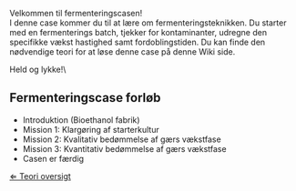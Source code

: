 Velkommen til fermenteringscasen!\
 I denne case kommer du til at lære om fermenteringsteknikken. Du
starter med en fermenterings batch, tjekker for kontaminanter, udregne
den specifikke vækst hastighed samt fordoblingstiden. Du kan finde den
nødvendige teori for at løse denne case på denne Wiki side.

Held og lykke!\

Fermenteringscase forløb
------------------------

-   Introduktion (Bioethanol fabrik)
-   Mission 1: Klargøring af starterkultur
-   Mission 2: Kvalitativ bedømmelse af gærs vækstfase
-   Mission 3: Kvantitativ bedømmelse af gærs vækstfase
-   Casen er færdig

[⇐ Teori oversigt ](/wiki/Fermenteringscase "wikilink")

